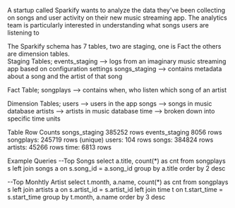 A startup called Sparkify wants to analyze the data they've been collecting on songs and user activity on their new music streaming app. 
The analytics team is particularly interested in understanding what songs users are listening to

The Sparkify schema has 7 tables, two are staging, one is Fact the others are dimension tables.  
Staging Tables;
events_staging --> logs from an imaginary music streaming app based on configuration settings
songs_staging --> contains metadata about a song and the artist of that song

Fact Table;
songplays --> contains when, who listen which song of an artist 

Dimension Tables;
users --> users in the app
songs --> songs in music database
artists --> artists in music database
time --> broken down into specific time units

Table Row Counts
songs_staging 385252 rows
events_staging 8056 rows
songplays: 245719 rows
(unique) users: 104 rows
songs: 384824 rows
artists: 45266 rows
time: 6813 rows

Example Queries
--Top Songs 
select a.title, count(*) as cnt
from songplays s
left join songs a on s.song_id = a.song_id
group by a.title
order by 2 desc

--Top Monhtly Artist
select t.month, a.name, count(*) as cnt
from songplays s
left join artists a on s.artist_id = s.artist_id
left join time t on t.start_time = s.start_time
group by t.month, a.name
order by 3 desc

